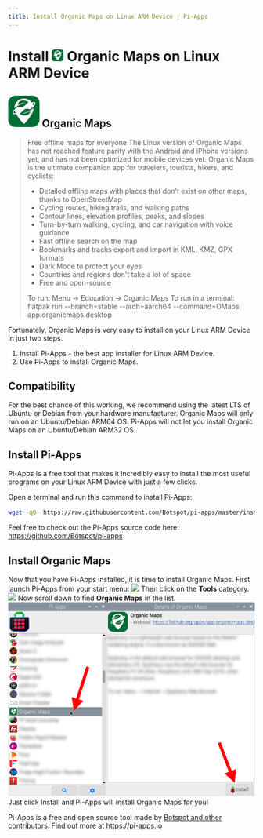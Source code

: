 ```yaml
---
title: Install Organic Maps on Linux ARM Device | Pi-Apps
---
```

<div class="simple-install-content content">

# Install <img src="/img/app-icons/Organic Maps/icon-64.png" height=24> Organic Maps on Linux ARM Device

## <img src="/img/app-icons/Organic Maps/icon-64.png"> Organic Maps
> Free offline maps for everyone
> The Linux version of Organic Maps has not reached feature parity with the Android and iPhone versions yet, and has not been optimized for mobile devices yet. Organic Maps is the ultimate companion app for travelers, tourists, hikers, and cyclists:
> 
> - Detailed offline maps with places that don't exist on other maps, thanks to OpenStreetMap
> - Cycling routes, hiking trails, and walking paths
> - Contour lines, elevation profiles, peaks, and slopes
> - Turn-by-turn walking, cycling, and car navigation with voice guidance
> - Fast offline search on the map
> - Bookmarks and tracks export and import in KML, KMZ, GPX formats
> - Dark Mode to protect your eyes
> - Countries and regions don't take a lot of space
> - Free and open-source
> 
> To run: Menu -> Education -> Organic Maps
> To run in a terminal: flatpak run --branch=stable --arch=aarch64 --command=OMaps app.organicmaps.desktop

Fortunately, Organic Maps is very easy to install on your Linux ARM Device in just two steps.
1. Install Pi-Apps - the best app installer for Linux ARM Device.
2. Use Pi-Apps to install Organic Maps.
</div>
<div class="simple-install-content content">

## Compatibility
For the best chance of this working, we recommend using the latest LTS of Ubuntu or Debian from your hardware manufacturer.
Organic Maps will only run on an Ubuntu/Debian ARM64 OS. Pi-Apps will not let you install Organic Maps on an Ubuntu/Debian ARM32 OS.
</div>
<div class="simple-install-content content">

## Install Pi-Apps

Pi-Apps is a free tool that makes it incredibly easy to install the most useful programs on your Linux ARM Device with just a few clicks.

Open a terminal and run this command to install Pi-Apps:
```bash
wget -qO- https://raw.githubusercontent.com/Botspot/pi-apps/master/install | bash
```
Feel free to check out the Pi-Apps source code here: https://github.com/Botspot/pi-apps
</div>
<div class="simple-install-content content">

## Install Organic Maps

Now that you have Pi-Apps installed, it is time to install Organic Maps.
First launch Pi-Apps from your start menu:
<img src="/img/start-menu.png">
Then click on the <b>Tools</b> category.
<img src="/img/category-selections/Tools.png">
Now scroll down to find <b>Organic Maps</b> in the list.
<img src="/img/app-icons/Organic Maps/app-selection.png">
Just click Install and Pi-Apps will install Organic Maps for you!
</div>
<div class="simple-install-content content">

Pi-Apps is a free and open source tool made by [Botspot and other contributors](/about/#contributors). Find out more at https://pi-apps.io
</div>
